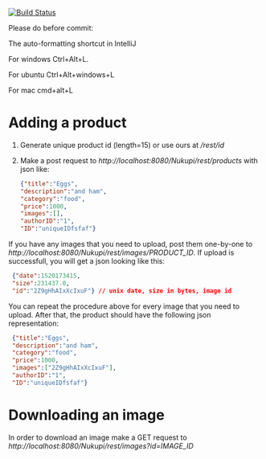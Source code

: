 [![Build Status](https://travis-ci.org/yegorsch/NUKupi.svg?branch=master)](https://travis-ci.org/yegorsch/NUKupi)

Please do before commit:

The auto-formatting shortcut in IntelliJ

For windows Ctrl+Alt+L.

For ubuntu Ctrl+Alt+windows+L

For mac cmd+alt+L


# Adding a product

1. Generate unique product id (length=15) or use ours at */rest/id*
1. Make a post request to *http://localhost:8080/Nukupi/rest/products* with json like:

    ```json
    {"title":"Eggs",
    "description":"and ham",
    "category":"food",
    "price":1000,
    "images":[],
    "authorID":"1",
    "ID":"uniqueIDfsfaf"}
    ```
    
If you have any images that you need to upload, post them one-by-one to *http://localhost:8080/Nukupi/rest/images/PRODUCT_ID*.
If upload is successfull, you will get a json looking like this:

   ```json
    {"date":1520173415,
    "size":231437.0, 
    "id":"2Z9gHhAIxXcIxuF"} // unix date, size in bytes, image id
   
   ```


 
You can repeat the procedure above for every image that you need to upload.
After that, the product should have the following json representation: 

   ```json
    {"title":"Eggs",
    "description":"and ham",
    "category":"food",
    "price":1000,
    "images":["2Z9gHhAIxXcIxuF"],
    "authorID":"1",
    "ID":"uniqueIDfsfaf"}
   ```
# Downloading an image
In order to download an image make a GET request to 
*http://localhost:8080/Nukupi/rest/images?id=IMAGE_ID*